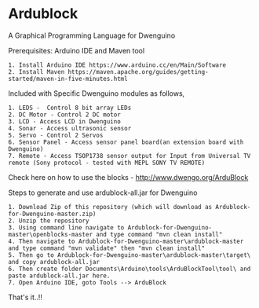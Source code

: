 # Ardublock
A Graphical Programming Language for Dwenguino

Prerequisites: Arduino IDE and Maven tool 

	1. Install Arduino IDE https://www.arduino.cc/en/Main/Software
	2. Install Maven https://maven.apache.org/guides/getting-started/maven-in-five-minutes.html

Included with Specific Dwenguino modules as follows,

	1. LEDS -  Control 8 bit array LEDs 
	2. DC Motor - Control 2 DC motor
	3. LCD - Access LCD in Dwenguino
	4. Sonar - Access ultrasonic sensor
	5. Servo - Control 2 Servos 
	6. Sensor Panel - Access sensor panel board(an extension board with Dwenguino)
	7. Remote - Access TSOP1738 sensor output for Input from Universal TV remote (Sony protocol - tested with MEPL SONY TV REMOTE)

Check here on how to use the blocks - http://www.dwengo.org/ArduBlock

Steps to generate and use ardublock-all.jar for Dwenguino

	1. Download Zip of this repository (which will download as Ardublock-for-Dwenguino-master.zip)
	2. Unzip the repository
	3. Using command line navigate to Ardublock-for-Dwenguino-master\openblocks-master and type command "mvn clean install"
	4. Then navigate to Ardublock-for-Dwenguino-master\ardublock-master and type command "mvn validate" then "mvn clean install"
	5. Then go to Ardublock-for-Dwenguino-master\ardublock-master\target\ and copy ardublock-all.jar
	6. Then create folder Documents\Arduino\tools\ArduBlockTool\tool\ and paste ardublock-all.jar here.
	7. Open Arduino IDE, goto Tools --> ArduBlock

That's it..!!

